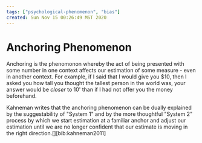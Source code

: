 ```yaml
---
tags: ["psychological-phenomenon", "bias"]
created: Sun Nov 15 00:26:49 MST 2020
---
```


# Anchoring Phenomenon

Anchoring is the phenomonon whereby the act of being presented with some number in one context affects our estimation of some measure - even in another context. For example, if I said that I would give you \$10, then I asked you how tall you thought the tallest person in the world was, your answer would be _closer_ to 10' than if I had not offer you the money beforehand.

Kahneman writes that the anchoring phenomenon can be dually explained by the suggestability of "System 1" and by the more thoughtful "System 2" process by which we start estimation at a familiar anchor and adjust our estimation until we are no longer confident that our estimate is moving in the right direction.[][bib:kahneman2011]

